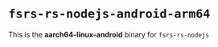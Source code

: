 # `fsrs-rs-nodejs-android-arm64`

This is the **aarch64-linux-android** binary for `fsrs-rs-nodejs`
